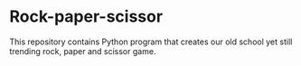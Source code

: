 # Rock-paper-scissor
This repository contains Python program that creates our old school yet still trending rock, paper and scissor game.
